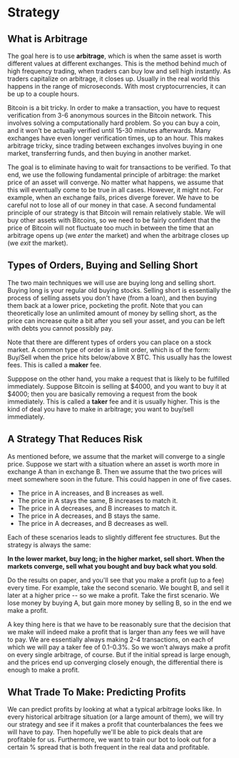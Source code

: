 # Strategy

## What is Arbitrage

The goal here is to use **arbitrage**, which is when the same asset is worth different values at different exchanges. This is the method behind much of high frequency trading, when traders can buy low and sell high instantly. As traders capitalize on arbitrage, it closes up. Usually in the real world this happens in the range of microseconds. With most cryptocurrencies, it can be up to a couple hours.

Bitcoin is a bit tricky. In order to make a transaction, you have to request verification from 3-6 anonymous sources in the Bitcoin network. This involves solving a computationally hard problem. So you can buy a coin, and it won't be actually verified until 15-30 minutes afterwards. Many exchanges have even longer verification times, up to an hour. This makes arbitrage tricky, since trading between exchanges involves buying in one market, transferring funds, and then buying in another market.

The goal is to eliminate having to wait for transactions to be verified. To that end, we use the following fundamental principle of arbitrage: the market price of an asset will converge. No matter what happens, we assume that this will eventually come to be true in all cases. However, it might not. For example, when an exchange fails, prices diverge forever. We have to be careful not to lose all of our money in that case. A second fundamental principle of our strategy is that Bitcoin will remain relatively stable. We will buy other assets with Bitcoins, so we need to be fairly confident that the price of Bitcoin will not fluctuate too much in between the time that an arbitrage opens up (we _enter_ the market) and when the arbitrage closes up (we _exit_ the market).

## Types of Orders, Buying and Selling Short

The two main techniques we will use are buying long and selling short. Buying long is your regular old buying stocks. Selling short is essentially the process of selling assets you don't have (from a loan), and then buying them back at a lower price, pocketing the profit. Note that you can theoretically lose an unlimited amount of money by selling short, as the price can increase quite a bit after you sell your asset, and you can be left with debts you cannot possibly pay.

Note that there are different types of orders you can place on a stock market. A common type of order is a limit order, which is of the form: Buy/Sell when the price hits below/above X BTC. This usually has the lowest fees. This is called a **maker** fee.

Supppose on the other hand, you make a request that is likely to be fulfilled immediately. Suppose Bitcoin is selling at $4000, and you want to buy it at $4000; then you are basically removing a request from the book immediately. This is called a **taker** fee and it is usually higher. This is the kind of deal you have to make in arbitrage; you want to buy/sell immediately.

## A Strategy That Reduces Risk

As mentioned before, we assume that the market will converge to a single price. Suppose we start with a situation where an asset is worth more in exchange A than in exchange B. Then we assume that the two prices will meet somewhere soon in the future. This could happen in one of five cases.

- The price in A increases, and B increases as well.
- The price in A stays the same, B increases to match it.
- The price in A decreases, and B increases to match it.
- The price in A decreases, and B stays the same.
- The price in A decreases, and B decreases as well.

Each of these scenarios leads to slightly different fee structures. But the strategy is always the same:

**In the lower market, buy long; in the higher market, sell short. When the markets converge, sell what you bought and buy back what you sold**.

Do the results on paper, and you'll see that you make a profit (up to a fee) every time. For example, take the second scenario. We bought B, and sell it later at a higher price -- so we make a profit. Take the first scenario. We lose money by buying A, but gain more money by selling B, so in the end we make a profit.

A key thing here is that we have to be reasonably sure that the decision that we make will indeed make a profit that is larger than any fees we will have to pay. We are essentially always making 2-4 transactions, on each of which we will pay a taker fee of 0.1-0.3%. So we won't always make a profit on every single arbitrage, of course. But if the initial spread is large enough, and the prices end up converging closely enough, the differential there is enough to make a profit. 

## What Trade To Make: Predicting Profits

We can predict profits by looking at what a typical arbitrage looks like. In every historical arbitrage situation (or a large amount of them), we will try our strategy and see if it makes a profit that counterbalances the fees we will have to pay. Then hopefully we'll be able to pick deals that are profitable for us. Furthermore, we want to train our bot to look out for a certain % spread that is both frequent in the real data and profitable.
